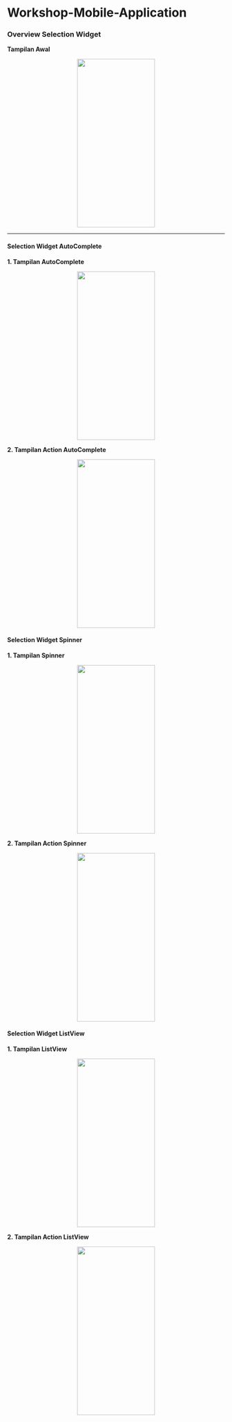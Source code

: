 # Workshop-Mobile-Application
<h3>Overview Selection Widget</h3>
<p><b>Tampilan Awal</b></p>
<p align="center">
<img align="center" src="https://user-images.githubusercontent.com/74761484/136246471-2a218a28-6c2a-4b57-b91a-62107306426f.jpg" width="180px" height="390px">
</p>

<hr>

<h4>Selection Widget AutoComplete</h4>
<p><b>1. Tampilan AutoComplete</b></p>
<p align="center">
<img align="center" src="https://user-images.githubusercontent.com/74761484/136249816-46e63ddc-2b72-4e17-9046-5dc4602643d5.jpg" width="180px" height="390px">
</p>

<p><b>2. Tampilan Action AutoComplete</b></p>
<p align="center">
<img align="center" src="https://user-images.githubusercontent.com/74761484/136249946-2bfe3738-56b1-44c1-ae3b-72033f284175.jpg" width="180px" height="390px">
</p>

<h4>Selection Widget Spinner</h4>
<p><b>1. Tampilan Spinner</b></p>
<p align="center">
<img align="center" src="https://user-images.githubusercontent.com/74761484/136250651-4387d595-7fb4-496c-bfd7-88dd6e84678e.jpg" width="180px" height="390px">
</p>

<p><b>2. Tampilan Action Spinner</b></p>
<p align="center">
<img align="center" src="https://user-images.githubusercontent.com/74761484/136250835-bb773051-7ea4-4b0a-910f-9dfc2a865761.jpg" width="180px" height="390px">
</p>

<h4>Selection Widget ListView</h4>
<p><b>1. Tampilan ListView</b></p>
<p align="center">
<img align="center" src="https://user-images.githubusercontent.com/74761484/136246471-2a218a28-6c2a-4b57-b91a-62107306426f.jpg" width="180px" height="390px">
</p>

<p><b>2. Tampilan Action ListView</b></p>
<p align="center">
<img align="center" src="https://user-images.githubusercontent.com/74761484/136250917-2a1fc2ad-00fd-41a4-8b22-4b330aca1ed0.jpg" width="180px" height="390px">
</p> 

